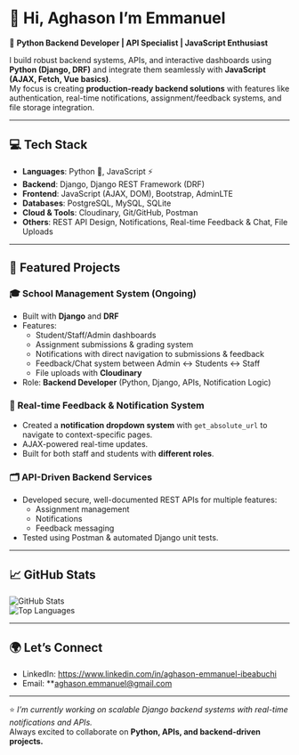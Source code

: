 # 👋 Hi, Aghason I’m Emmanuel

🚀 **Python Backend Developer | API Specialist | JavaScript Enthusiast**

I build robust backend systems, APIs, and interactive dashboards using **Python (Django, DRF)** and integrate them seamlessly with **JavaScript (AJAX, Fetch, Vue basics)**.  
My focus is creating **production-ready backend solutions** with features like authentication, real-time notifications, assignment/feedback systems, and file storage integration.

---

## 💻 Tech Stack
- **Languages**: Python 🐍, JavaScript ⚡
- **Backend**: Django, Django REST Framework (DRF)
- **Frontend**: JavaScript (AJAX, DOM), Bootstrap, AdminLTE
- **Databases**: PostgreSQL, MySQL, SQLite
- **Cloud & Tools**: Cloudinary, Git/GitHub, Postman
- **Others**: REST API Design, Notifications, Real-time Feedback & Chat, File Uploads

---

## 🔨 Featured Projects
### 🎓 School Management System (Ongoing)
- Built with **Django** and **DRF**
- Features:
  - Student/Staff/Admin dashboards  
  - Assignment submissions & grading system  
  - Notifications with direct navigation to submissions & feedback  
  - Feedback/Chat system between Admin ↔ Students ↔ Staff  
  - File uploads with **Cloudinary**  
- Role: **Backend Developer** (Python, Django, APIs, Notification Logic)

### 🔔 Real-time Feedback & Notification System
- Created a **notification dropdown system** with `get_absolute_url` to navigate to context-specific pages.
- AJAX-powered real-time updates.
- Built for both staff and students with **different roles**.

### 🗂 API-Driven Backend Services
- Developed secure, well-documented REST APIs for multiple features:
  - Assignment management  
  - Notifications  
  - Feedback messaging  
- Tested using Postman & automated Django unit tests.

---

## 📈 GitHub Stats
![GitHub Stats](https://github-readme-stats.vercel.app/api?username=YOURUSERNAME&show_icons=true&theme=tokyonight)  
![Top Languages](https://github-readme-stats.vercel.app/api/top-langs/?username=YOURUSERNAME&layout=compact&theme=tokyonight)

---

## 🌍 Let’s Connect
- LinkedIn: https://www.linkedin.com/in/aghason-emmanuel-ibeabuchi
- Email: **aghason.emmanuel@gmail.com

---

⭐️ *I’m currently working on scalable Django backend systems with real-time notifications and APIs.*  
Always excited to collaborate on **Python, APIs, and backend-driven projects.**

